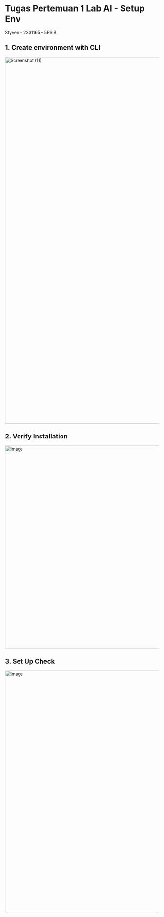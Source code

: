# Tugas Pertemuan 1 Lab AI - Setup Env
Styven - 2331165 - 5PSIB
## 1. Create environment with CLI
<img width="1920" height="1200" alt="Screenshot (11)" src="https://github.com/user-attachments/assets/7bdf49fe-6219-4d69-ad4e-bb9739227932" />

## 2. Verify Installation
<img width="1606" height="665" alt="image" src="https://github.com/user-attachments/assets/1a3ba5ab-e1c4-47b1-bc3e-9a528c7c61a2" />

##  3. Set Up Check
<img width="1329" height="791" alt="image" src="https://github.com/user-attachments/assets/b470cb8a-a8af-4b08-bfe9-b4f3f827da7c" />
